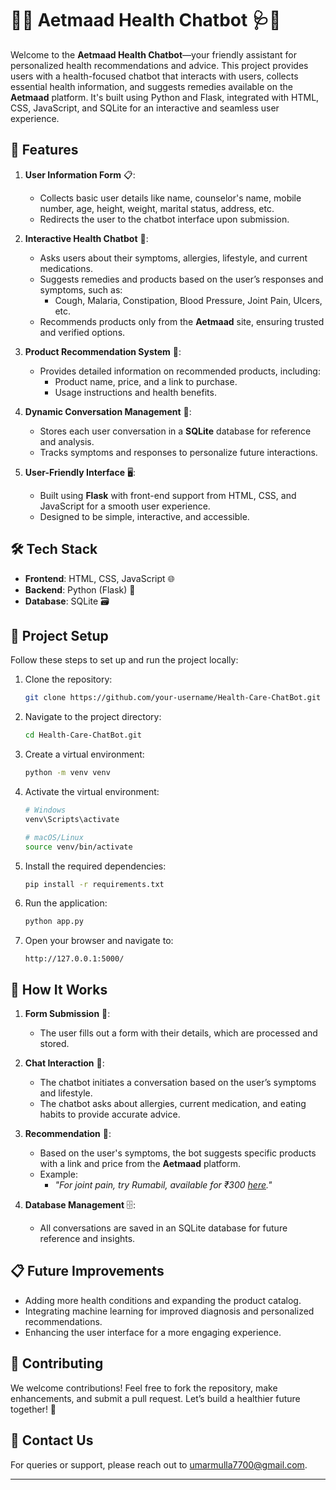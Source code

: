 ﻿

# 💬🤖 **Aetmaad Health Chatbot** 🩺💊


Welcome to the **Aetmaad Health Chatbot**—your friendly assistant for personalized health recommendations and advice. This project provides users with a health-focused chatbot that interacts with users, collects essential health information, and suggests remedies available on the **Aetmaad** platform. It's built using Python and Flask, integrated with HTML, CSS, JavaScript, and SQLite for an interactive and seamless user experience.

## 🚀 **Features**

1. **User Information Form** 📋:
   - Collects basic user details like name, counselor's name, mobile number, age, height, weight, marital status, address, etc.
   - Redirects the user to the chatbot interface upon submission.

2. **Interactive Health Chatbot** 🤖:
   - Asks users about their symptoms, allergies, lifestyle, and current medications.
   - Suggests remedies and products based on the user’s responses and symptoms, such as:
     - Cough, Malaria, Constipation, Blood Pressure, Joint Pain, Ulcers, etc.
   - Recommends products only from the **Aetmaad** site, ensuring trusted and verified options.

3. **Product Recommendation System** 💊:
   - Provides detailed information on recommended products, including:
     - Product name, price, and a link to purchase.
     - Usage instructions and health benefits.

4. **Dynamic Conversation Management** 💬:
   - Stores each user conversation in a **SQLite** database for reference and analysis.
   - Tracks symptoms and responses to personalize future interactions.

5. **User-Friendly Interface** 🖥️:
   - Built using **Flask** with front-end support from HTML, CSS, and JavaScript for a smooth user experience.
   - Designed to be simple, interactive, and accessible.

## 🛠️ **Tech Stack**

- **Frontend**: HTML, CSS, JavaScript 🌐
- **Backend**: Python (Flask) 🐍
- **Database**: SQLite 🗃️

## 📂 **Project Setup**

Follow these steps to set up and run the project locally:

1. Clone the repository:
   ```bash
   git clone https://github.com/your-username/Health-Care-ChatBot.git
   ```

2. Navigate to the project directory:
   ```bash
   cd Health-Care-ChatBot.git
   ```

3. Create a virtual environment:
   ```bash
   python -m venv venv
   ```

4. Activate the virtual environment:
   ```bash
   # Windows
   venv\Scripts\activate

   # macOS/Linux
   source venv/bin/activate
   ```

5. Install the required dependencies:
   ```bash
   pip install -r requirements.txt
   ```

6. Run the application:
   ```bash
   python app.py
   ```

7. Open your browser and navigate to:
   ```
   http://127.0.0.1:5000/
   ```

## 🧠 **How It Works**

1. **Form Submission** 📝:
   - The user fills out a form with their details, which are processed and stored.
   
2. **Chat Interaction** 💬:
   - The chatbot initiates a conversation based on the user’s symptoms and lifestyle.
   - The chatbot asks about allergies, current medication, and eating habits to provide accurate advice.

3. **Recommendation** 🔎:
   - Based on the user's symptoms, the bot suggests specific products with a link and price from the **Aetmaad** platform.
   - Example:
     - *"For joint pain, try Rumabil, available for ₹300 [here](https://aetmaad.co.in/product/rumabil)."*

4. **Database Management** 🗄️:
   - All conversations are saved in an SQLite database for future reference and insights.

## 📋 **Future Improvements**

- Adding more health conditions and expanding the product catalog.
- Integrating machine learning for improved diagnosis and personalized recommendations.
- Enhancing the user interface for a more engaging experience.

## 🎉 **Contributing**

We welcome contributions! Feel free to fork the repository, make enhancements, and submit a pull request. Let’s build a healthier future together! 🌱

## 📧 **Contact Us**

For queries or support, please reach out to [umarmulla7700@gmail.com](mailto:umarmulla7700@gmail.com).

---

